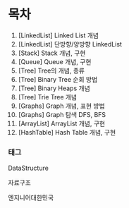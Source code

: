# 목차

1. [LinkedList] Linked List 개념
2. [LinkedList] 단방향/양방향 LinkedList
3. [Stack] Stack 개념, 구현
4. [Queue] Queue 개념, 구현
5. [Tree] Tree의 개념, 종류
6. [Tree] Binary Tree 순회 방법
7. [Tree] Binary Heaps 개념
8. [Tree] Trie Tree 개념
9. [Graphs] Graph 개념, 표현 방법
10. [Graphs] Graph 탐색 DFS, BFS
11. [ArrayList] ArrayList 개념, 구현
12. [HashTable] Hash Table 개념, 구현



### 태그

DataStructure

자료구조

엔지니어대한민국

